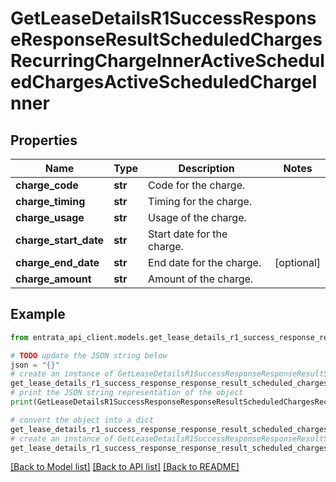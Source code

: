 # GetLeaseDetailsR1SuccessResponseResponseResultScheduledChargesRecurringChargeInnerActiveScheduledChargesActiveScheduledChargeInner


## Properties

Name | Type | Description | Notes
------------ | ------------- | ------------- | -------------
**charge_code** | **str** | Code for the charge. | 
**charge_timing** | **str** | Timing for the charge. | 
**charge_usage** | **str** | Usage of the charge. | 
**charge_start_date** | **str** | Start date for the charge. | 
**charge_end_date** | **str** | End date for the charge. | [optional] 
**charge_amount** | **str** | Amount of the charge. | 

## Example

```python
from entrata_api_client.models.get_lease_details_r1_success_response_response_result_scheduled_charges_recurring_charge_inner_active_scheduled_charges_active_scheduled_charge_inner import GetLeaseDetailsR1SuccessResponseResponseResultScheduledChargesRecurringChargeInnerActiveScheduledChargesActiveScheduledChargeInner

# TODO update the JSON string below
json = "{}"
# create an instance of GetLeaseDetailsR1SuccessResponseResponseResultScheduledChargesRecurringChargeInnerActiveScheduledChargesActiveScheduledChargeInner from a JSON string
get_lease_details_r1_success_response_response_result_scheduled_charges_recurring_charge_inner_active_scheduled_charges_active_scheduled_charge_inner_instance = GetLeaseDetailsR1SuccessResponseResponseResultScheduledChargesRecurringChargeInnerActiveScheduledChargesActiveScheduledChargeInner.from_json(json)
# print the JSON string representation of the object
print(GetLeaseDetailsR1SuccessResponseResponseResultScheduledChargesRecurringChargeInnerActiveScheduledChargesActiveScheduledChargeInner.to_json())

# convert the object into a dict
get_lease_details_r1_success_response_response_result_scheduled_charges_recurring_charge_inner_active_scheduled_charges_active_scheduled_charge_inner_dict = get_lease_details_r1_success_response_response_result_scheduled_charges_recurring_charge_inner_active_scheduled_charges_active_scheduled_charge_inner_instance.to_dict()
# create an instance of GetLeaseDetailsR1SuccessResponseResponseResultScheduledChargesRecurringChargeInnerActiveScheduledChargesActiveScheduledChargeInner from a dict
get_lease_details_r1_success_response_response_result_scheduled_charges_recurring_charge_inner_active_scheduled_charges_active_scheduled_charge_inner_from_dict = GetLeaseDetailsR1SuccessResponseResponseResultScheduledChargesRecurringChargeInnerActiveScheduledChargesActiveScheduledChargeInner.from_dict(get_lease_details_r1_success_response_response_result_scheduled_charges_recurring_charge_inner_active_scheduled_charges_active_scheduled_charge_inner_dict)
```
[[Back to Model list]](../README.md#documentation-for-models) [[Back to API list]](../README.md#documentation-for-api-endpoints) [[Back to README]](../README.md)


